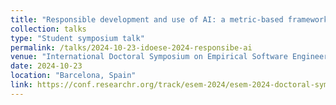 ```yaml
---
title: "Responsible development and use of AI: a metric-based framework for enabling empirical evaluations"
collection: talks
type: "Student symposium talk"
permalink: /talks/2024-10-23-idoese-2024-responsibe-ai
venue: "International Doctoral Symposium on Empirical Software Engineering (IDoESE 2024)"
date: 2024-10-23
location: "Barcelona, Spain"
link: https://conf.researchr.org/track/esem-2024/esem-2024-doctoral-symposium
---
```

